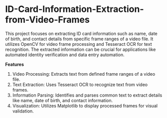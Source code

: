 # ID-Card-Information-Extraction-from-Video-Frames
This project focuses on extracting ID card information such as name, date of birth, and contact details from specific frame ranges of a video file. It utilizes OpenCV for video frame processing and Tesseract OCR for text recognition. The extracted information can be crucial for applications like automated identity verification and data entry automation.

**Features**
1. Video Processing: Extracts text from defined frame ranges of a video file.
2. Text Extraction: Uses Tesseract OCR to recognize text from video frames.
3. Information Parsing: Identifies and parses common text to extract details like name, date of birth, and contact information.
4. Visualization: Utilizes Matplotlib to display processed frames for visual validation.
